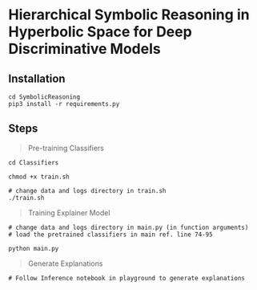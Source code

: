 # Hierarchical Symbolic Reasoning in Hyperbolic Space for Deep Discriminative Models


## Installation 

```
cd SymbolicReasoning
pip3 install -r requirements.py
```


## Steps

> Pre-training Classifiers

```
cd Classifiers

chmod +x train.sh

# change data and logs directory in train.sh
./train.sh 
```

> Training Explainer Model

```
# change data and logs directory in main.py (in function arguments)
# load the pretrained classifiers in main ref. line 74-95

python main.py
```

> Generate Explanations

```
# Follow Inference notebook in playground to generate explanations
```
